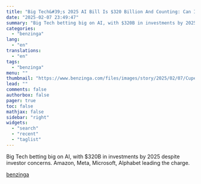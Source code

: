 ```yaml
---
title: "Big Tech&#39;s 2025 AI Bill Is $320 Billion And Counting: Can Investors Stomach It?"
date: "2025-02-07 23:49:47"
summary: "Big Tech betting big on AI, with $320B in investments by 2025 despite investor concerns. Amazon, Meta, Microsoft, Alphabet leading the charge."
categories:
  - "benzinga"
lang:
  - "en"
translations:
  - "en"
tags:
  - "benzinga"
menu: ""
thumbnail: "https://www.benzinga.com/files/images/story/2025/02/07/Cupertino--Ca--Usa---Nov-28--2023-Google.jpeg"
lead: ""
comments: false
authorbox: false
pager: true
toc: false
mathjax: false
sidebar: "right"
widgets:
  - "search"
  - "recent"
  - "taglist"
---
```


Big Tech betting big on AI, with $320B in investments by 2025 despite investor concerns. Amazon, Meta, Microsoft, Alphabet leading the charge.

[benzinga](https://www.benzinga.com/trading-ideas/long-ideas/25/02/43564458/big-techs-2025-ai-bill-is-320-billion-and-counting-can-investors-stomach-it)
